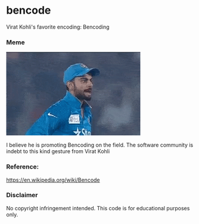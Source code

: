 # bencode

Virat Kohli's favorite encoding: Bencoding

### Meme

![Virat Kohli Bencode](media/virat-kohli-bencode.gif)

I believe he is promoting Bencoding on the field. The software community is indebt to this kind gesture from Virat Kohli

### Reference:
https://en.wikipedia.org/wiki/Bencode

### Disclaimer
No copyright infringement intended. This code is for educational purposes only.